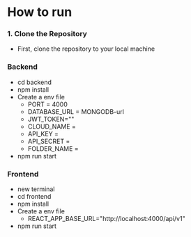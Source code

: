 # How to run

### 1. Clone the Repository

- First, clone the repository to your local machine
  
### Backend 

- cd backend
- npm install
- Create a env file
  - PORT = 4000
  - DATABASE_URL = MONGODB-url
  - JWT_TOKEN=""
  - CLOUD_NAME =
  - API_KEY =
  - API_SECRET =
  - FOLDER_NAME = 
- npm run start

### Frontend 

- new terminal
- cd frontend
- npm install
- Create a env file
  - REACT_APP_BASE_URL="http://localhost:4000/api/v1"
- npm run start
